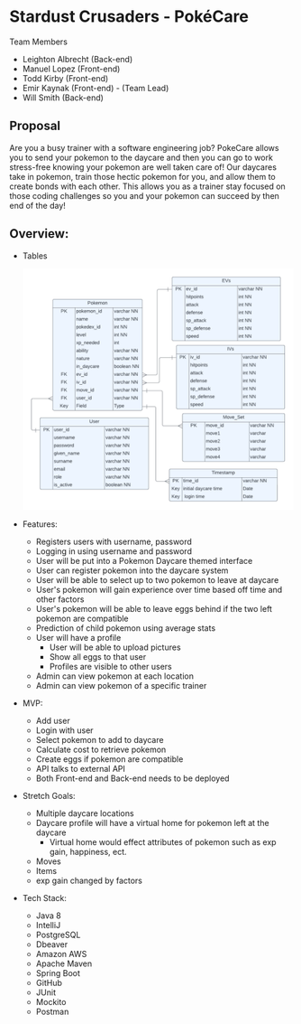 # Stardust Crusaders - PokéCare

Team Members

- Leighton Albrecht (Back-end)
- Manuel Lopez (Front-end)
- Todd Kirby (Front-end)
- Emir Kaynak (Front-end) - (Team Lead)
- Will Smith (Back-end)

## Proposal
Are you a busy trainer with a software engineering job? PokeCare allows you to send your pokemon to the daycare and
 then you can go to work stress-free knowing your pokemon are well taken care of! Our daycares take in pokemon,
 train those hectic pokemon for you, and allow them to create bonds with each other.
 This allows you as a trainer stay focused on those coding challenges so you and your pokemon can succeed by then end of the day!

## Overview: 

- Tables
	
	![ERD](PokeCareERD.png)

- Features:

	- Registers users with username, password
	- Logging in using username and password
	- User will be put into a Pokemon Daycare themed interface
	- User can register pokemon into the daycare system
	- User will be able to select up to two pokemon to leave at daycare
	- User's pokemon will gain experience over time based off time and other factors
	- User's pokemon will be able to leave eggs behind if the two left pokemon are compatible
	- Prediction of child pokemon using average stats
	- User will have a profile
		- User will be able to upload pictures
		- Show all eggs to that user
		- Profiles are visible to other users
	- Admin can view pokemon at each location
	- Admin can view pokemon of a specific trainer 

- MVP:

	- Add user
	- Login with user
	- Select pokemon to add to daycare
	- Calculate cost to retrieve pokemon
	- Create eggs if pokemon are compatible
	- API talks to external API
	- Both Front-end and Back-end needs to be deployed

- Stretch Goals:
	- Multiple daycare locations
	- Daycare profile will have a virtual home for pokemon left at the daycare
		- Virtual home would effect attributes of pokemon such as exp gain, happiness, ect.
	- Moves
	- Items
	- exp gain changed by factors

- Tech Stack:

	- Java 8
	- IntelliJ
	- PostgreSQL
	- Dbeaver
	- Amazon AWS
	- Apache Maven
 	- Spring Boot
	- GitHub
	- JUnit
	- Mockito
	- Postman

